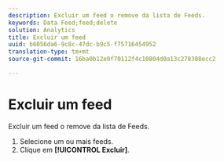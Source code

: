 ```yaml
---
description: Excluir um feed o remove da lista de Feeds.
keywords: Data Feed;feed;delete
solution: Analytics
title: Excluir um feed
uuid: b6056da6-9c8c-47dc-b9c5-f75716454952
translation-type: tm+mt
source-git-commit: 16ba0b12e0f70112f4c10804d0a13c278388ecc2

---
```



# Excluir um feed

Excluir um feed o remove da lista de Feeds.

1. Selecione um ou mais feeds.
1. Clique em **[!UICONTROL Excluir]**.
